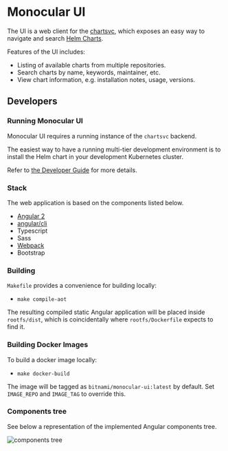 # Monocular UI

The UI is a web client for the
[chartsvc](https://github.com/helm/monocular/tree/master/cmd/chartsvc), which
exposes an easy way to navigate and search [Helm
Charts](https://github.com/kubernetes/charts).

Features of the UI includes:

* Listing of available charts from multiple repositories.
* Search charts by name, keywords, maintainer, etc.
* View chart information, e.g. installation notes, usage, versions.

## Developers

### Running Monocular UI

Monocular UI requires a running instance of the `chartsvc` backend.

The easiest way to have a running multi-tier development environment is to
install the Helm chart in your development Kubernetes cluster.

Refer to [the Developer Guide](../docs/development.md) for more details.

### Stack

The web application is based on the components listed below.

* [Angular 2](https://angular.io/)
* [angular/cli](https://github.com/angular/angular-cli)
* Typescript
* Sass
* [Webpack](https://webpack.github.io/)
* Bootstrap

### Building

`Makefile` provides a convenience for building locally:

- `make compile-aot`

The resulting compiled static Angular application will be placed inside `rootfs/dist`, which is coincidentally where `rootfs/Dockerfile` expects to find it.

### Building Docker Images

To build a docker image locally:

- `make docker-build`

The image will be tagged as `bitnami/monocular-ui:latest` by default. Set `IMAGE_REPO` and `IMAGE_TAG` to override this.

### Components tree

See below a representation of the implemented Angular components tree.

![components tree](https://cloud.githubusercontent.com/assets/24523/23182395/3ff0382a-f82d-11e6-9b64-2b8b0a9e45e9.png)
